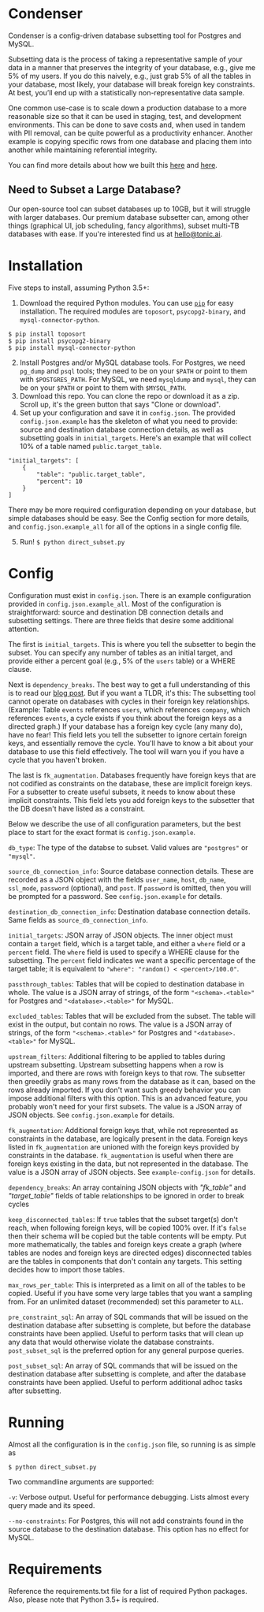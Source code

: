 # Condenser

Condenser is a config-driven database subsetting tool for Postgres and MySQL.

Subsetting data is the process of taking a representative sample of your data in a manner that preserves the integrity 
of your database, e.g., give me 5% of my users. If you do this naively, e.g., just grab 5% of all the tables in your 
database, most likely, your database will break foreign key constraints. At best, you’ll end up with a statistically 
non-representative data sample.

One common use-case is to scale down a production database to a more reasonable size so that it can be used in staging, 
test, and development environments. This can be done to save costs and, when used in tandem with PII removal, can be 
quite powerful as a productivity enhancer. Another example is copying specific rows from one database and placing them 
into another while maintaining referential integrity.

You can find more details about how we built this [here](https://www.tonic.ai/blog/condenser-a-database-subsetting-tool)
and [here](https://www.tonic.ai/blog/condenser-v2/).

## Need to Subset a Large Database?

Our open-source tool can subset databases up to 10GB, but it will struggle with larger databases. Our premium database 
subsetter can, among other things (graphical UI, job scheduling, fancy algorithms), subset multi-TB databases with ease.
If you're interested find us at [hello@tonic.ai](mailto:hello@tonic.ai).

# Installation

Five steps to install, assuming Python 3.5+:

1. Download the required Python modules. You can use [`pip`](https://pypi.org/project/pip/) for easy installation. 
   The required modules are `toposort`, `psycopg2-binary`, and `mysql-connector-python`.
```
$ pip install toposort
$ pip install psycopg2-binary
$ pip install mysql-connector-python
```
2. Install Postgres and/or MySQL database tools. For Postgres, we need `pg_dump` and `psql` tools; they need to be on 
   your `$PATH` or point to them with `$POSTGRES_PATH`. For MySQL, we need `mysqldump` and `mysql`, they can be on your
   `$PATH` or point to them with `$MYSQL_PATH`.
3. Download this repo. You can clone the repo or download it as a zip. Scroll up, it's the green button that says 
   "Clone or download".
4. Set up your configuration and save it in `config.json`. The provided `config.json.example` has the skeleton of what 
   you need to provide: source and destination database connection details, as well as subsetting goals in 
   `initial_targets`. Here's an example that will collect 10% of a table named `public.target_table`.
```
"initial_targets": [
    {
        "table": "public.target_table",
        "percent": 10
    }
]
```
There may be more required configuration depending on your database, but simple databases should be easy. See the Config
section for more details, and `config.json.example_all` for all of the options in a single config file.

5. Run! `$ python direct_subset.py`

# Config

Configuration must exist in `config.json`. There is an example configuration provided in `config.json.example_all`. Most
of the configuration is straightforward: source and destination DB connection details and subsetting settings. There are 
three fields that desire some additional attention.

The first is `initial_targets`. This is where you tell the subsetter to begin the subset. You can specify any number of 
tables as an initial target, and provide either a percent goal (e.g., 5% of the `users` table) or a WHERE clause.

Next is `dependency_breaks`. The best way to get a full understanding of this is to read our 
[blog post](https://www.tonic.ai/blog/condenser-a-database-subsetting-tool). But if you want a TLDR, it's this: The
subsetting tool cannot operate on databases with cycles in their foreign key relationships. (Example: Table `events` 
references `users`, which references `company`, which references `events`, a cycle exists if you think about the foreign
keys as a directed graph.) If your database has a foreign key cycle (any many do), have no fear! This field lets you 
tell the subsetter to ignore certain foreign keys, and essentially remove the cycle. You'll have to know a bit about 
your database to use this field effectively. The tool will warn you if you have a cycle that you haven't broken.

The last is `fk_augmentation`. Databases frequently have foreign keys that are not codified as constraints on the 
database, these are implicit foreign keys. For a subsetter to create useful subsets, it needs to know about these 
implicit constraints. This field lets you add foreign keys to the subsetter that the DB doesn't have listed as a 
constraint.

Below we describe the use of all configuration parameters, but the best place to start for the exact format is 
`config.json.example`.

`db_type`: The type of the databse to subset. Valid values are `"postgres"` or `"mysql"`.

`source_db_connection_info`: Source database connection details. These are recorded as a JSON object with the fields
`user_name`, `host`, `db_name`, `ssl_mode`, `password` (optional), and `post`. If `password` is omitted, then you will 
be prompted for a password. See `config.json.example` for details.

`destination_db_connection_info`: Destination database connection details. Same fields as `source_db_connection_info`.

`initial_targets`: JSON array of JSON objects. The inner object must contain a `target` field, which is a target table, 
and either a `where` field or a `percent` field. The `where` field is used to specify a WHERE clause for the subsetting.
The `percent` field indicates we want a specific percentage of the target table; it is equivalent to 
`"where": "random() < <percent>/100.0"`.

`passthrough_tables`: Tables that will be copied to destination database in whole. The value is a JSON array of strings,
of the form `"<schema>.<table>"` for Postgres and `"<database>.<table>"` for MySQL.

`excluded_tables`: Tables that will be excluded from the subset. The table will exist in the output, but contain no 
rows. The value is a JSON array of strings, of the form `"<schema>.<table>"` for Postgres and `"<database>.<table>"` 
for MySQL.

`upstream_filters`: Additional filtering to be applied to tables during upstream subsetting. Upstream subsetting happens
when a row is imported, and there are rows with foreign keys to that row. The subsetter then greedily grabs as many rows
from the database as it can, based on the rows already imported. If you don't want such greedy behavior you can impose 
additional filters with this option. This is an advanced feature, you probably won't need for your first subsets. The 
value is a JSON array of JSON objects. See `config.json.example` for details.

`fk_augmentation`: Additional foreign keys that, while not represented as constraints in the database, are logically 
present in the data. Foreign keys listed in `fk_augmentation` are unioned with the foreign keys provided by constraints 
in the database. `fk_augmentation` is useful when there are foreign keys existing in the data, but not represented in 
the database. The value is a JSON array of JSON objects. See `example-config.json` for details.

`dependency_breaks`: An array containing JSON objects with *"fk_table"* and *"target_table"* fields of table 
relationships to be ignored in order to break cycles

`keep_disconnected_tables`: If `true` tables that the subset target(s) don't reach, when following foreign keys, will be
copied 100% over. If it's `false` then their schema will be copied but the table contents will be empty. Put more 
mathematically, the tables and foreign keys create a graph (where tables are nodes and foreign keys are directed edges) 
disconnected tables are the tables in components that don't contain any targets. This setting decides how to import 
those tables.

`max_rows_per_table`: This is interpreted as a limit on all of the tables to be copied. Useful if you have some very 
large tables that you want a sampling from. For an unlimited dataset (recommended) set this parameter to `ALL`.

`pre_constraint_sql`: An array of SQL commands that will be issued on the destination database after subsetting is 
complete, but before the database constraints have been applied. Useful to perform tasks that will clean up any data 
that would otherwise violate the database constraints. `post_subset_sql` is the preferred option for any general purpose
queries.

`post_subset_sql`: An array of SQL commands that will be issued on the destination database after subsetting is 
complete, and after the database constraints have been applied. Useful to perform additional adhoc tasks after 
subsetting.

# Running

Almost all the configuration is in the `config.json` file, so running is as simple as

```
$ python direct_subset.py
```

Two commandline arguments are supported:

`-v`: Verbose output. Useful for performance debugging. Lists almost every query made and its speed.

`--no-constraints`: For Postgres, this will not add constraints found in the source database to the destination 
database. This option has no effect for MySQL.

# Requirements

Reference the requirements.txt file for a list of required Python packages.  Also, please note that Python 3.5+ is 
required.

